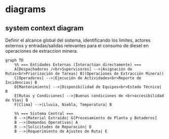 # diagrams

## system context diagram

Definir el alcance global del sistema, identificando los limites, actores externos y entradas/salidas relevantes para el consumo de diesel en operaciones de extraccion minera.

```mermaid
graph TD
    %% === Entidades Externas (Interactúan directamente) ===
    A[Despachadores /<br>Supervisores] -->|Asignación de Rutas<br>Priorización de Tareas| B((Operaciones de Extracción Minera))
    C[Operadores] -->|Ejecución de Actividades<br>Reporte de Incidencias| B
    D[Mantenimiento] -->|Disponibilidad de Equipos<br>Estado Técnico| B
    E[Rutas y Condiciones] -->|Buenas condiciones de <br>accesibilidad de Vías| B
    F[Clima] -->|Lluvia, Niebla, Temperatura| B
    
    %% === Sistema Central ===
    B -->|Material Extraído| G[Procesamiento de Planta y Botaderos]
    B -->|Demandas Operativas| A
    B -->|Solicitudes de Reparación| D
    B -->|Requerimiento de Ajustes de Ruta| E
```
